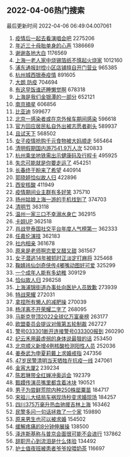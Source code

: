 ## 2022-04-06热门搜索 
最后更新时间 2022-04-06 06:49:04.007061 
1. [疫情后一起去看演唱会吧](https://s.weibo.com/weibo?q=%23%E7%96%AB%E6%83%85%E5%90%8E%E4%B8%80%E8%B5%B7%E5%8E%BB%E7%9C%8B%E6%BC%94%E5%94%B1%E4%BC%9A%E5%90%A7%23&Refer=top) 2275206
1. [年近三十母胎单身的心声](https://s.weibo.com/weibo?q=%23%E5%B9%B4%E8%BF%91%E4%B8%89%E5%8D%81%E6%AF%8D%E8%83%8E%E5%8D%95%E8%BA%AB%E7%9A%84%E5%BF%83%E5%A3%B0%23&Refer=top) 1386669
1. [谢谢各地大白](https://s.weibo.com/weibo?q=%23%E8%B0%A2%E8%B0%A2%E5%90%84%E5%9C%B0%E5%A4%A7%E7%99%BD%23&Refer=top) 1176569
1. [上海一老人家中烧锡箔纸不慎起火烧家](https://s.weibo.com/weibo?q=%23%E4%B8%8A%E6%B5%B7%E4%B8%80%E8%80%81%E4%BA%BA%E5%AE%B6%E4%B8%AD%E7%83%A7%E9%94%A1%E7%AE%94%E7%BA%B8%E4%B8%8D%E6%85%8E%E8%B5%B7%E7%81%AB%E7%83%A7%E5%AE%B6%23&Refer=top) 1012160
1. [浦东通报封控小区店铺擅自开门营业](https://s.weibo.com/weibo?q=%23%E6%B5%A6%E4%B8%9C%E9%80%9A%E6%8A%A5%E5%B0%81%E6%8E%A7%E5%B0%8F%E5%8C%BA%E5%BA%97%E9%93%BA%E6%93%85%E8%87%AA%E5%BC%80%E9%97%A8%E8%90%A5%E4%B8%9A%23&Refer=top) 965385
1. [杭州城西银泰疫情](https://s.weibo.com/weibo?q=%E6%9D%AD%E5%B7%9E%E5%9F%8E%E8%A5%BF%E9%93%B6%E6%B3%B0%E7%96%AB%E6%83%85&Refer=top) 891605
1. [大朗 防疫](https://s.weibo.com/weibo?q=%E5%A4%A7%E6%9C%97%20%E9%98%B2%E7%96%AB&Refer=top) 704694
1. [有这早饭谁还睡懒觉啊](https://s.weibo.com/weibo?q=%23%E6%9C%89%E8%BF%99%E6%97%A9%E9%A5%AD%E8%B0%81%E8%BF%98%E7%9D%A1%E6%87%92%E8%A7%89%E5%95%8A%23&Refer=top) 678318
1. [上海是我们金银潭的一部分](https://s.weibo.com/weibo?q=%23%E4%B8%8A%E6%B5%B7%E6%98%AF%E6%88%91%E4%BB%AC%E9%87%91%E9%93%B6%E6%BD%AD%E7%9A%84%E4%B8%80%E9%83%A8%E5%88%86%23&Refer=top) 652121
1. [南京摘星](https://s.weibo.com/weibo?q=%23%E5%8D%97%E4%BA%AC%E6%91%98%E6%98%9F%23&Refer=top) 606856
1. [比亚迪](https://s.weibo.com/weibo?q=%E6%AF%94%E4%BA%9A%E8%BF%AA&Refer=top) 599677
1. [北京一感染者或在京外候车期间感染](https://s.weibo.com/weibo?q=%23%E5%8C%97%E4%BA%AC%E4%B8%80%E6%84%9F%E6%9F%93%E8%80%85%E6%88%96%E5%9C%A8%E4%BA%AC%E5%A4%96%E5%80%99%E8%BD%A6%E6%9C%9F%E9%97%B4%E6%84%9F%E6%9F%93%23&Refer=top) 596618
1. [官方回应居民私自外出被志愿者剃头](https://s.weibo.com/weibo?q=%23%E5%AE%98%E6%96%B9%E5%9B%9E%E5%BA%94%E5%B1%85%E6%B0%91%E7%A7%81%E8%87%AA%E5%A4%96%E5%87%BA%E8%A2%AB%E5%BF%97%E6%84%BF%E8%80%85%E5%89%83%E5%A4%B4%23&Refer=top) 589937
1. [且试天下](https://s.weibo.com/weibo?q=%E4%B8%94%E8%AF%95%E5%A4%A9%E4%B8%8B&Refer=top) 568502
1. [女子疫情抢购千元食物被大妈顺走](https://s.weibo.com/weibo?q=%23%E5%A5%B3%E5%AD%90%E7%96%AB%E6%83%85%E6%8A%A2%E8%B4%AD%E5%8D%83%E5%85%83%E9%A3%9F%E7%89%A9%E8%A2%AB%E5%A4%A7%E5%A6%88%E9%A1%BA%E8%B5%B0%23&Refer=top) 565464
1. [清明假期国内游7541.9万人次](https://s.weibo.com/weibo?q=%23%E6%B8%85%E6%98%8E%E5%81%87%E6%9C%9F%E5%9B%BD%E5%86%85%E6%B8%B87541.9%E4%B8%87%E4%BA%BA%E6%AC%A1%23&Refer=top) 520833
1. [杭州乘坐地铁需出示健康码及行程卡](https://s.weibo.com/weibo?q=%23%E6%9D%AD%E5%B7%9E%E4%B9%98%E5%9D%90%E5%9C%B0%E9%93%81%E9%9C%80%E5%87%BA%E7%A4%BA%E5%81%A5%E5%BA%B7%E7%A0%81%E5%8F%8A%E8%A1%8C%E7%A8%8B%E5%8D%A1%23&Refer=top) 495925
1. [失恋可能就是你要走运了](https://s.weibo.com/weibo?q=%23%E5%A4%B1%E6%81%8B%E5%8F%AF%E8%83%BD%E5%B0%B1%E6%98%AF%E4%BD%A0%E8%A6%81%E8%B5%B0%E8%BF%90%E4%BA%86%23&Refer=top) 454251
1. [长春终于盼来了希望](https://s.weibo.com/weibo?q=%23%E9%95%BF%E6%98%A5%E7%BB%88%E4%BA%8E%E7%9B%BC%E6%9D%A5%E4%BA%86%E5%B8%8C%E6%9C%9B%23&Refer=top) 440914
1. [郭晓婷恰似故人归](https://s.weibo.com/weibo?q=%E9%83%AD%E6%99%93%E5%A9%B7%E6%81%B0%E4%BC%BC%E6%95%85%E4%BA%BA%E5%BD%92&Refer=top) 422896
1. [西安核酸](https://s.weibo.com/weibo?q=%23%E8%A5%BF%E5%AE%89%E6%A0%B8%E9%85%B8%23&Refer=top) 411949
1. [疫情期间业主群有多好笑](https://s.weibo.com/weibo?q=%23%E7%96%AB%E6%83%85%E6%9C%9F%E9%97%B4%E4%B8%9A%E4%B8%BB%E7%BE%A4%E6%9C%89%E5%A4%9A%E5%A5%BD%E7%AC%91%23&Refer=top) 375710
1. [扬州姑娘上海一游的手机找到了](https://s.weibo.com/weibo?q=%23%E6%89%AC%E5%B7%9E%E5%A7%91%E5%A8%98%E4%B8%8A%E6%B5%B7%E4%B8%80%E6%B8%B8%E7%9A%84%E6%89%8B%E6%9C%BA%E6%89%BE%E5%88%B0%E4%BA%86%23&Refer=top) 374703
1. [清明节](https://s.weibo.com/weibo?q=%23%E6%B8%85%E6%98%8E%E8%8A%82%23&Refer=top) 363118
1. [温州一家三口不幸溺水身亡](https://s.weibo.com/weibo?q=%23%E6%B8%A9%E5%B7%9E%E4%B8%80%E5%AE%B6%E4%B8%89%E5%8F%A3%E4%B8%8D%E5%B9%B8%E6%BA%BA%E6%B0%B4%E8%BA%AB%E4%BA%A1%23&Refer=top) 362915
1. [卡姐UP](https://s.weibo.com/weibo?q=%E5%8D%A1%E5%A7%90UP&Refer=top) 362518
1. [肖战登泰国社交平台年度人气榜第一](https://s.weibo.com/weibo?q=%23%E8%82%96%E6%88%98%E7%99%BB%E6%B3%B0%E5%9B%BD%E7%A4%BE%E4%BA%A4%E5%B9%B3%E5%8F%B0%E5%B9%B4%E5%BA%A6%E4%BA%BA%E6%B0%94%E6%A6%9C%E7%AC%AC%E4%B8%80%23&Refer=top) 362333
1. [任嘉伦演技](https://s.weibo.com/weibo?q=%23%E4%BB%BB%E5%98%89%E4%BC%A6%E6%BC%94%E6%8A%80%23&Refer=top) 362183
1. [社内相亲](https://s.weibo.com/weibo?q=%23%E7%A4%BE%E5%86%85%E7%9B%B8%E4%BA%B2%23&Refer=top) 361678
1. [原来是老师啊恋爱又醋又甜](https://s.weibo.com/weibo?q=%23%E5%8E%9F%E6%9D%A5%E6%98%AF%E8%80%81%E5%B8%88%E5%95%8A%E6%81%8B%E7%88%B1%E5%8F%88%E9%86%8B%E5%8F%88%E7%94%9C%23&Refer=top) 361567
1. [女子潜逃14年被抓时正淡定打麻将](https://s.weibo.com/weibo?q=%23%E5%A5%B3%E5%AD%90%E6%BD%9C%E9%80%8314%E5%B9%B4%E8%A2%AB%E6%8A%93%E6%97%B6%E6%AD%A3%E6%B7%A1%E5%AE%9A%E6%89%93%E9%BA%BB%E5%B0%86%23&Refer=top) 325468
1. [鞠婧祎仙剑奇侠传4嘟嘴动图好可爱](https://s.weibo.com/weibo?q=%23%E9%9E%A0%E5%A9%A7%E7%A5%8E%E4%BB%99%E5%89%91%E5%A5%87%E4%BE%A0%E4%BC%A04%E5%98%9F%E5%98%B4%E5%8A%A8%E5%9B%BE%E5%A5%BD%E5%8F%AF%E7%88%B1%23&Refer=top) 325299
1. [一个成年人能有多幼稚](https://s.weibo.com/weibo?q=%23%E4%B8%80%E4%B8%AA%E6%88%90%E5%B9%B4%E4%BA%BA%E8%83%BD%E6%9C%89%E5%A4%9A%E5%B9%BC%E7%A8%9A%23&Refer=top) 309129
1. [恰似故人归](https://s.weibo.com/weibo?q=%23%E6%81%B0%E4%BC%BC%E6%95%85%E4%BA%BA%E5%BD%92%23&Refer=top) 298258
1. [上海浦锦街道办事处向医护人员致歉](https://s.weibo.com/weibo?q=%23%E4%B8%8A%E6%B5%B7%E6%B5%A6%E9%94%A6%E8%A1%97%E9%81%93%E5%8A%9E%E4%BA%8B%E5%A4%84%E5%90%91%E5%8C%BB%E6%8A%A4%E4%BA%BA%E5%91%98%E8%87%B4%E6%AD%89%23&Refer=top) 273939
1. [特战荣耀](https://s.weibo.com/weibo?q=%23%E7%89%B9%E6%88%98%E8%8D%A3%E8%80%80%23&Refer=top) 272031
1. [拿捏所有懒人的减肥操](https://s.weibo.com/weibo?q=%23%E6%8B%BF%E6%8D%8F%E6%89%80%E6%9C%89%E6%87%92%E4%BA%BA%E7%9A%84%E5%87%8F%E8%82%A5%E6%93%8D%23&Refer=top) 270039
1. [杨洋离不开荣耀二字了](https://s.weibo.com/weibo?q=%23%E6%9D%A8%E6%B4%8B%E7%A6%BB%E4%B8%8D%E5%BC%80%E8%8D%A3%E8%80%80%E4%BA%8C%E5%AD%97%E4%BA%86%23&Refer=top) 268095
1. [马斯克登顶2022全球亿万富豪榜](https://s.weibo.com/weibo?q=%23%E9%A9%AC%E6%96%AF%E5%85%8B%E7%99%BB%E9%A1%B62022%E5%85%A8%E7%90%83%E4%BA%BF%E4%B8%87%E5%AF%8C%E8%B1%AA%E6%A6%9C%23&Refer=top) 263177
1. [欧盟委员会提议对俄第五轮制裁](https://s.weibo.com/weibo?q=%23%E6%AC%A7%E7%9B%9F%E5%A7%94%E5%91%98%E4%BC%9A%E6%8F%90%E8%AE%AE%E5%AF%B9%E4%BF%84%E7%AC%AC%E4%BA%94%E8%BD%AE%E5%88%B6%E8%A3%81%23&Refer=top) 262727
1. [警号033301断开连接警号033300报到](https://s.weibo.com/weibo?q=%23%E8%AD%A6%E5%8F%B7033301%E6%96%AD%E5%BC%80%E8%BF%9E%E6%8E%A5%E8%AD%A6%E5%8F%B7033300%E6%8A%A5%E5%88%B0%23&Refer=top) 260290
1. [纪云禾用最虚弱的身体说最狠的话](https://s.weibo.com/weibo?q=%23%E7%BA%AA%E4%BA%91%E7%A6%BE%E7%94%A8%E6%9C%80%E8%99%9A%E5%BC%B1%E7%9A%84%E8%BA%AB%E4%BD%93%E8%AF%B4%E6%9C%80%E7%8B%A0%E7%9A%84%E8%AF%9D%23&Refer=top) 253450
1. [北京顺义新增4例核酸检测阳性人员](https://s.weibo.com/weibo?q=%E5%8C%97%E4%BA%AC%E9%A1%BA%E4%B9%89%E6%96%B0%E5%A2%9E4%E4%BE%8B%E6%A0%B8%E9%85%B8%E6%A3%80%E6%B5%8B%E9%98%B3%E6%80%A7%E4%BA%BA%E5%91%98&Refer=top) 252036
1. [姜泰武为申夏莉戴上求婚戒指](https://s.weibo.com/weibo?q=%23%E5%A7%9C%E6%B3%B0%E6%AD%A6%E4%B8%BA%E7%94%B3%E5%A4%8F%E8%8E%89%E6%88%B4%E4%B8%8A%E6%B1%82%E5%A9%9A%E6%88%92%E6%8C%87%23&Refer=top) 247356
1. [47岁民警清明当天牺牲在抗疫一线](https://s.weibo.com/weibo?q=%2347%E5%B2%81%E6%B0%91%E8%AD%A6%E6%B8%85%E6%98%8E%E5%BD%93%E5%A4%A9%E7%89%BA%E7%89%B2%E5%9C%A8%E6%8A%97%E7%96%AB%E4%B8%80%E7%BA%BF%23&Refer=top) 247061
1. [金宵大厦2](https://s.weibo.com/weibo?q=%23%E9%87%91%E5%AE%B5%E5%A4%A7%E5%8E%A62%23&Refer=top) 239234
1. [陈若琳带全红婵冲奥运会](https://s.weibo.com/weibo?q=%23%E9%99%88%E8%8B%A5%E7%90%B3%E5%B8%A6%E5%85%A8%E7%BA%A2%E5%A9%B5%E5%86%B2%E5%A5%A5%E8%BF%90%E4%BC%9A%23&Refer=top) 192379
1. [甄嬛传演员嘴里都含着冰块](https://s.weibo.com/weibo?q=%23%E7%94%84%E5%AC%9B%E4%BC%A0%E6%BC%94%E5%91%98%E5%98%B4%E9%87%8C%E9%83%BD%E5%90%AB%E7%9D%80%E5%86%B0%E5%9D%97%23&Refer=top) 190521
1. [男子为尝鲜荒院内种250株罂粟苗](https://s.weibo.com/weibo?q=%23%E7%94%B7%E5%AD%90%E4%B8%BA%E5%B0%9D%E9%B2%9C%E8%8D%92%E9%99%A2%E5%86%85%E7%A7%8D250%E6%A0%AA%E7%BD%82%E7%B2%9F%E8%8B%97%23&Refer=top) 184717
1. [宋祖儿大结局车祸现场秒变求婚现场](https://s.weibo.com/weibo?q=%23%E5%AE%8B%E7%A5%96%E5%84%BF%E5%A4%A7%E7%BB%93%E5%B1%80%E8%BD%A6%E7%A5%B8%E7%8E%B0%E5%9C%BA%E7%A7%92%E5%8F%98%E6%B1%82%E5%A9%9A%E7%8E%B0%E5%9C%BA%23&Refer=top) 184257
1. [四川375万毫升热血驰援吉林上海](https://s.weibo.com/weibo?q=%23%E5%9B%9B%E5%B7%9D375%E4%B8%87%E6%AF%AB%E5%8D%87%E7%83%AD%E8%A1%80%E9%A9%B0%E6%8F%B4%E5%90%89%E6%9E%97%E4%B8%8A%E6%B5%B7%23&Refer=top) 163462
1. [民警多问一句话拯救了一个家](https://s.weibo.com/weibo?q=%23%E6%B0%91%E8%AD%A6%E5%A4%9A%E9%97%AE%E4%B8%80%E5%8F%A5%E8%AF%9D%E6%8B%AF%E6%95%91%E4%BA%86%E4%B8%80%E4%B8%AA%E5%AE%B6%23&Refer=top) 159890
1. [原来男生也可以被求婚](https://s.weibo.com/weibo?q=%23%E5%8E%9F%E6%9D%A5%E7%94%B7%E7%94%9F%E4%B9%9F%E5%8F%AF%E4%BB%A5%E8%A2%AB%E6%B1%82%E5%A9%9A%23&Refer=top) 154502
1. [缓解疼痛的8分钟伸展操](https://s.weibo.com/weibo?q=%23%E7%BC%93%E8%A7%A3%E7%96%BC%E7%97%9B%E7%9A%848%E5%88%86%E9%92%9F%E4%BC%B8%E5%B1%95%E6%93%8D%23&Refer=top) 138500
1. [泽连斯基称与普京会面很可能不会进行](https://s.weibo.com/weibo?q=%23%E6%B3%BD%E8%BF%9E%E6%96%AF%E5%9F%BA%E7%A7%B0%E4%B8%8E%E6%99%AE%E4%BA%AC%E4%BC%9A%E9%9D%A2%E5%BE%88%E5%8F%AF%E8%83%BD%E4%B8%8D%E4%BC%9A%E8%BF%9B%E8%A1%8C%23&Refer=top) 137862
1. [辞职开心到流泪是什么体验](https://s.weibo.com/weibo?q=%23%E8%BE%9E%E8%81%8C%E5%BC%80%E5%BF%83%E5%88%B0%E6%B5%81%E6%B3%AA%E6%98%AF%E4%BB%80%E4%B9%88%E4%BD%93%E9%AA%8C%23&Refer=top) 134492
1. [护士值夜班被患者爷爷投喂奶茶](https://s.weibo.com/weibo?q=%23%E6%8A%A4%E5%A3%AB%E5%80%BC%E5%A4%9C%E7%8F%AD%E8%A2%AB%E6%82%A3%E8%80%85%E7%88%B7%E7%88%B7%E6%8A%95%E5%96%82%E5%A5%B6%E8%8C%B6%23&Refer=top) 116697
